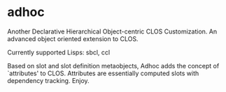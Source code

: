 # adhoc
Another Declarative Hierarchical Object-centric CLOS Customization. An advanced object oriented extension to CLOS.

Currently supported Lisps:
sbcl, ccl

Based on slot and slot definition metaobjects, Adhoc adds the concept of `attributes' to CLOS.  Attributes are essentially computed slots with dependency tracking.  Enjoy.
